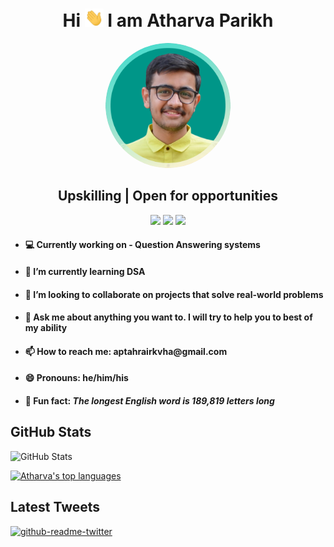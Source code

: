 <!-- **AtharvaParikh/AtharvaParikh** is a ✨ _special_ ✨ repository because its `README.md` (this file) appears on your GitHub profile. -->

<!-- Here are some ideas to get you started: -->

<h1 align="center"> Hi <img src="https://raw.githubusercontent.com/ABSphreak/ABSphreak/master/gifs/Hi.gif" width="30px"> I am Atharva Parikh</h1>

<p align="center"><img src="https://github.com/AtharvaParikh/AtharvaParikh/blob/main/github1.png" height="auto" width="200" style="border-radius:50%"></p>
<h2 align="center">Upskilling | Open for opportunities</h2>
<p align="center"><a href="https://www.twitter.com/aparikh0111"><img src="https://img.shields.io/badge/twitter-%231DA1F2.svg?&style=for-the-badge&logo=twitter&logoColor=white" height=25></a> <a href="https://www.linkedin.com/in/atharvaparikh"><img src="https://img.shields.io/badge/linkedin-%230077B5.svg?&style=for-the-badge&logo=linkedin&logoColor=white" height=25></a> <a href="https://www.instagram.com/stupidly_clever/"><img src="https://img.shields.io/badge/instagram-%23E4405F.svg?&style=for-the-badge&logo=instagram&logoColor=white" height=25></a></p>
<ul>
  <li><h4>💻 Currently working on - Question Answering systems</h4></li>
  <li><h4>🌱 I’m currently learning DSA</h4></li>
  <li><h4>👯 I’m looking to collaborate on projects that solve real-world problems</h4></li>
  <li><h4>💬 Ask me about anything you want to. I will try to help you to best of my ability</h4></li>
  <li><h4>📫 How to reach me: aptahrairkvha@gmail.com</h4></li>
  <li><h4>😄 Pronouns: he/him/his</h4></li>
  <li><h4>📖 <b>Fun fact</b>: <i>The longest English word is 189,819 letters long</i></h4></li>
</ul>
<h2>GitHub Stats</h2>
<p><img src="https://github-readme-stats.vercel.app/api?username=AtharvaParikh&show_icons=true&theme=blue-green" alt="GitHub Stats"></p>

[![Atharva's top languages](https://github-readme-stats.vercel.app/api/top-langs/?username=AtharvaParikh&theme=blue-green)](https://github.com/anuraghazra/github-readme-stats)

<h2>Latest Tweets</h2>
<p><a href="https://twitter.com/aparikh0111"><img src="https://github-readme-twitter.gazf.vercel.app/api?id=aparikh0111&amp;layout=wide&show_retweet=off&show_reply=off" alt="github-readme-twitter"></a></p>
